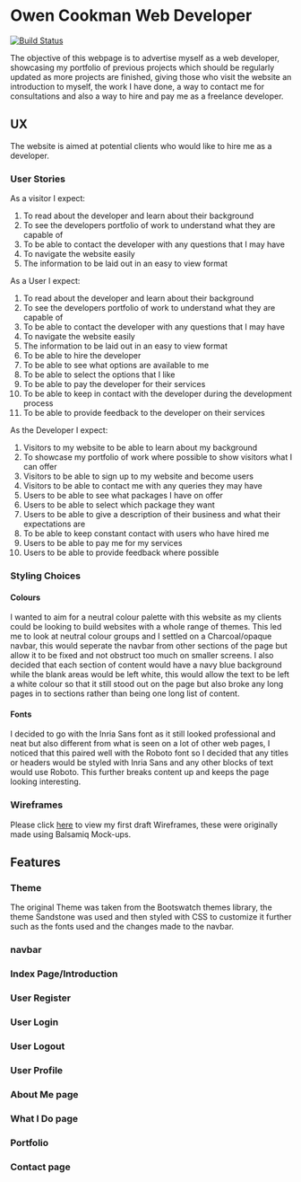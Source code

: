Owen Cookman Web Developer
======
[![Build Status](https://travis-ci.com/OwenCookman/owen-webdev.svg?branch=master)](https://travis-ci.com/OwenCookman/owen-webdev)

The objective of this webpage is to advertise myself as a web developer, showcasing my portfolio of previous projects which should be regularly updated as more projects are finished, giving those who visit the website an introduction to myself, the work I have done, a way to contact me for consultations and also a way to hire and pay me as a freelance developer.

## UX

The website is aimed at potential clients who would like to hire me as a developer.

### User Stories

As a visitor I expect:
1. To read about the developer and learn about their background
2. To see the developers portfolio of work to understand what they are capable of
3. To be able to contact the developer with any questions that I may have
4. To navigate the website easily
5. The information to be laid out in an easy to view format

As a User I expect:
1. To read about the developer and learn about their background
2. To see the developers portfolio of work to understand what they are capable of
3. To be able to contact the developer with any questions that I may have
4. To navigate the website easily
5. The information to be laid out in an easy to view format
6. To be able to hire the developer
7. To be able to see what options are available to me
8. To be able to select the options that I like
9. To be able to pay the developer for their services
10. To be able to keep in contact with the developer during the development process
11. To be able to provide feedback to the developer on their services

As the Developer I expect:
1. Visitors to my website to be able to learn about my background
2. To showcase my portfolio of work where possible to show visitors what I can offer
3. Visitors to be able to sign up to my website and become users
4. Visitors to be able to contact me with any queries they may have
5. Users to be able to see what packages I have on offer
6. Users to be able to select which package they want
7. Users to be able to give a description of their business and what their expectations are
8. To be able to keep constant contact with users who have hired me
9. Users to be able to pay me for my services
10. Users to be able to provide feedback where possible

### Styling Choices

#### Colours
I wanted to aim for a neutral colour palette with this website as my clients could be looking to build websites with 
a whole range of themes. This led me to look at neutral colour groups and I settled on a Charcoal/opaque navbar, this 
would seperate the navbar from other sections of the page but allow it to be fixed and not obstruct too much on smaller
screens. I also decided that each section of content would have a navy blue background while the blank areas would be 
left white, this would allow the text to be left a white colour so that it still stood out on the page but also broke 
any long pages in to sections rather than being one long list of content.

#### Fonts
I decided to go with the Inria Sans font as it still looked professional and neat but also different from what is seen
on a lot of other web pages, I noticed that this paired well with the Roboto font so I decided that any titles or headers
would be styled with Inria Sans and any other blocks of text would use Roboto. This further breaks content up and keeps 
the page looking interesting.

### Wireframes 

Please click [here](wireframes) to view my first draft Wireframes, these were originally made using Balsamiq Mock-ups.

## Features

### Theme

The original Theme was taken from the Bootswatch themes library, the theme Sandstone was used and then styled with CSS to 
customize it further such as the fonts used and the changes made to the navbar.

### navbar

### Index Page/Introduction

### User Register

### User Login

### User Logout

### User Profile

### About Me page

### What I Do page

### Portfolio

### Contact page

